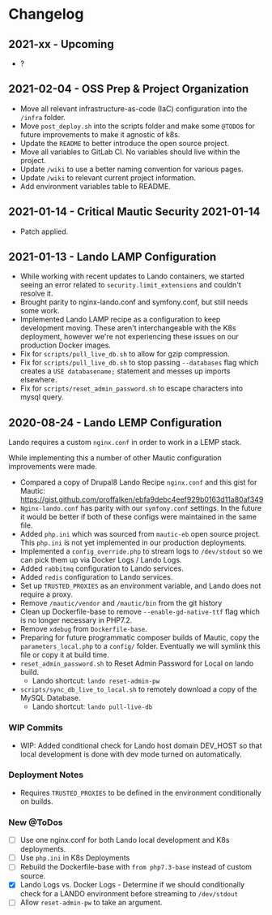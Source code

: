 # Changelog

## 2021-xx - Upcoming

- ?

## 2021-02-04 - OSS Prep & Project Organization

- Move all relevant infrastructure-as-code (IaC) configuration into the `/infra` folder.
- Move `post_deploy.sh` into the scripts folder and make some `@TODO`s for future improvements to make it agnostic of k8s. 
- Update the `README` to better introduce the open source project.
- Move all variables to GitLab CI. No variables should live within the project. 
- Update `/wiki` to use a better naming convention for various pages.
- Update `/wiki` to relevant current project information.
- Add environment variables table to README. 

## 2021-01-14 - Critical Mautic Security 2021-01-14

- Patch applied. 

## 2021-01-13 - Lando LAMP Configuration

- While working with recent updates to Lando containers, we started seeing an error related to `security.limit_extensions` and couldn't resolve it.
- Brought parity to nginx-lando.conf and symfony.conf, but still needs some work. 
- Implemented Lando LAMP recipe as a configuration to keep development moving. These aren't interchangeable with the K8s deployment, however we're not experiencing these issues on our production Docker images.
- Fix for `scripts/pull_live_db.sh` to allow for gzip compression.
- Fix for `scripts/pull_live_db.sh` to stop passing `--databases` flag which creates a `USE databasename;` statement and messes up imports elsewhere.
- Fix for `scripts/reset_admin_password.sh` to escape characters into mysql query.

## 2020-08-24 - Lando LEMP Configuration

Lando requires a custom `nginx.conf` in order to work in a LEMP stack. 

While implementing this a number of other Mautic configuration improvements were made. 

- Compared a copy of Drupal8 Lando Recipe `nginx.conf` and this gist for Mautic: https://gist.github.com/proffalken/ebfa9debc4eef929b0163d11a80af349
- `Nginx-lando.conf` has parity with our `symfony.conf` settings. In the future it would be better if both of these configs were maintained in the same file.
- Added `php.ini` which was sourced from `mautic-eb` open source project. This `php.ini` is not yet implemented in our production deployments. 
- Implemented a `config_override.php` to stream logs to `/dev/stdout` so we can pick them up via Docker Logs / Lando Logs.
- Added `rabbitmq` configuration to Lando services.
- Added `redis` configuration to Lando services.
- Set up `TRUSTED_PROXIES` as an environment variable, and Lando does not require a proxy.
- Remove `/mautic/vendor` and `/mautic/bin` from the git history
- Clean up Dockerfile-base to remove `--enable-gd-native-ttf` flag which is no longer necessary in PHP7.2.
- Remove `xdebug` from `Dockerfile-base`.
- Preparing for future programmatic composer builds of Mautic, copy the `parameters_local.php` to a `config/` folder. Eventually we will symlink this file or copy it at build time. 
- `reset_admin_password.sh` to Reset Admin Password for Local on lando build.
    - Lando shortcut: `lando reset-admin-pw`
- `scripts/sync_db_live_to_local.sh` to remotely download a copy of the MySQL Database.
    - Lando shortcut: `lando pull-live-db` 

### WIP Commits

- WIP: Added conditional check for Lando host domain DEV_HOST so that local development is done with dev mode turned on automatically. 

### Deployment Notes

- Requires `TRUSTED_PROXIES` to be defined in the environment conditionally on builds.

### New @ToDos

- [ ] Use one nginx.conf for both Lando local development and K8s deployments.
- [ ] Use `php.ini` in K8s Deployments
- [ ] Rebuild the Dockerfile-base with `from php7.3-base` instead of custom source. 
- [x] Lando Logs vs. Docker Logs - Determine if we should conditionally check for a LANDO environment before streaming to `/dev/stdout`
- [ ] Allow `reset-admin-pw` to take an argument.
